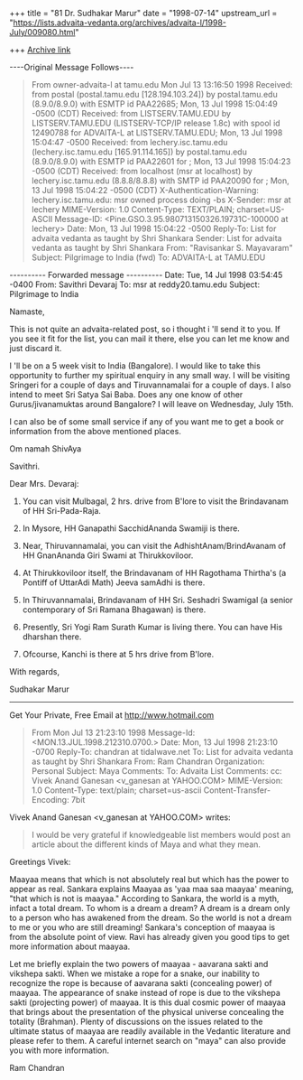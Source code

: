 +++
title = "81 Dr. Sudhakar Marur"
date = "1998-07-14"
upstream_url = "https://lists.advaita-vedanta.org/archives/advaita-l/1998-July/009080.html"

+++
[Archive link](https://lists.advaita-vedanta.org/archives/advaita-l/1998-July/009080.html)

----Original Message Follows----
>From owner-advaita-l at tamu.edu Mon Jul 13 13:16:50 1998
Received: from postal (postal.tamu.edu [128.194.103.24])
        by postal.tamu.edu (8.9.0/8.9.0) with ESMTP id PAA22685;
        Mon, 13 Jul 1998 15:04:49 -0500 (CDT)
Received: from LISTSERV.TAMU.EDU by LISTSERV.TAMU.EDU (LISTSERV-TCP/IP
release
          1.8c) with spool id 12490788 for ADVAITA-L at LISTSERV.TAMU.EDU;
Mon, 13
          Jul 1998 15:04:47 -0500
Received: from lechery.isc.tamu.edu (lechery.isc.tamu.edu
[165.91.114.165]) by
          postal.tamu.edu (8.9.0/8.9.0) with ESMTP id PAA22601 for
          <advaita-l at postal.tamu.edu>; Mon, 13 Jul 1998 15:04:23 -0500
(CDT)
Received: from localhost (msr at localhost) by lechery.isc.tamu.edu
(8.8.8/8.8.8)
          with SMTP id PAA20090 for <advaita-l at listserv.tamu.edu>; Mon,
13 Jul
          1998 15:04:22 -0500 (CDT)
X-Authentication-Warning: lechery.isc.tamu.edu: msr owned process doing
-bs
X-Sender: msr at lechery
MIME-Version: 1.0
Content-Type: TEXT/PLAIN; charset=US-ASCII
Message-ID:  <Pine.GSO.3.95.980713150326.19731C-100000 at lechery>
Date:         Mon, 13 Jul 1998 15:04:22 -0500
Reply-To: List for advaita vedanta as taught by Shri Shankara
              <ADVAITA-L at TAMU.EDU>
Sender: List for advaita vedanta as taught by Shri Shankara
              <ADVAITA-L at TAMU.EDU>
From: "Ravisankar S. Mayavaram" <msr at ISC.TAMU.EDU>
Subject:      Pilgrimage to India (fwd)
To: ADVAITA-L at TAMU.EDU

---------- Forwarded message ----------
Date: Tue, 14 Jul 1998 03:54:45 -0400
From: Savithri Devaraj <sdevaraj at csc.com>
To: msr at reddy20.tamu.edu
Subject: Pilgrimage to India

Namaste,

This is not quite an advaita-related post, so i thought i 'll send it to
you.  If you see it fit for the list, you can mail it there, else you
can let me know and just discard it.

I 'll be on a 5 week visit to India (Bangalore).  I would like to take
this opportunity to further my spiritual enquiry in any small way.  I
will be visiting Sringeri for a couple of days and Tiruvannamalai for a
couple of days.  I also intend to meet Sri Satya Sai Baba.  Does any one
know of other Gurus/jivanamuktas around Bangalore?  I will leave on
Wednesday, July 15th.

I can also be of some small service if any of you want me to get a book
or information from the above mentioned places.

Om namah ShivAya

Savithri.

Dear Mrs. Devaraj:

1. You can visit Mulbagal, 2 hrs. drive from B'lore to
visit the Brindavanam of HH Sri-Pada-Raja.

2. In Mysore, HH Ganapathi SacchidAnanda Swamiji is there.

3. Near, Thiruvannamalai, you can visit the AdhishtAnam/BrindAvanam
of HH GnanAnanda Giri Swami at Thirukkoviloor.

4. At Thirukkoviloor itself, the Brindavanam of HH Ragothama Thirtha's
(a Pontiff of UttarAdi Math) Jeeva samAdhi is there.

5. In Thiruvannamalai, Brindavanam of HH Sri. Seshadri Swamigal
(a senior contemporary of Sri Ramana Bhagawan) is there.

6. Presently, Sri Yogi Ram Surath Kumar is living there. You can
have His dharshan there.

7. Ofcourse, Kanchi is there at 5 hrs drive from B'lore.

With regards,

Sudhakar Marur



______________________________________________________
Get Your Private, Free Email at http://www.hotmail.com

>From  Mon Jul 13 21:23:10 1998
Message-Id: <MON.13.JUL.1998.212310.0700.>
Date: Mon, 13 Jul 1998 21:23:10 -0700
Reply-To: chandran at tidalwave.net
To: List for advaita vedanta as taught by Shri Shankara
        <ADVAITA-L at TAMU.EDU>
From: Ram Chandran <chandran at TIDALWAVE.NET>
Organization: Personal
Subject: Maya
Comments: To: Advaita List <advaita-l at tamu.edu>
Comments: cc: Vivek Anand Ganesan <v_ganesan at YAHOO.COM>
MIME-Version: 1.0
Content-Type: text/plain; charset=us-ascii
Content-Transfer-Encoding: 7bit

Vivek Anand Ganesan <v_ganesan at YAHOO.COM> writes:

>   I would be very grateful if knowledgeable list members would post
>   an article about the different kinds of Maya and what they mean.

Greetings Vivek:

Maayaa means that which is not absolutely real but which has the power
to appear as real. Sankara explains Maayaa as 'yaa maa saa maayaa'
meaning, "that which is not is maayaa." According to Sankara, the world
is a myth, infact a total dream.  To whom is a dream a dream? A dream is
a dream only to a person who has awakened from the dream. So the world
is not a dream to me or you who are still dreaming! Sankara's conception
of maayaa is from the absolute point of view.  Ravi has already given
you good tips to get more information about maayaa.

Let me briefly explain the two powers of maayaa - aavarana sakti and
vikshepa sakti.   When we mistake a rope for a snake, our inability to
recognize the rope is because of aavarana sakti (concealing power) of
maayaa. The appearance of snake instead of rope is due to the vikshepa
sakti (projecting power) of maayaa. It is this dual cosmic power of
maayaa that brings about the presentation of the physical universe
concealing the totality (Brahman).  Plenty of discussions on the issues
related to the ultimate status of maayaa are readily available in the
Vedantic literature and please refer to them.  A careful internet search
on "maya" can also provide you with more information.

Ram Chandran

